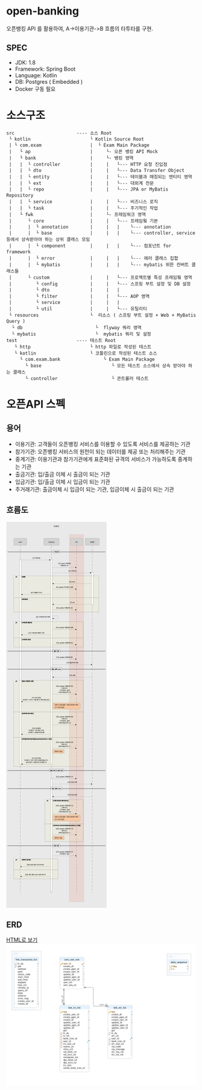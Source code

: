 # open-banking
오픈뱅킹 API 를 활용하여, A->이용기관->B 흐름의 타투타를 구현.

## SPEC
- JDK: 1.8
- Framework: Spring Boot
- Language: Kotlin
- DB: Postgres ( Embedded )
- Docker 구동 필요

# 소스구조
```
src                       ---- 소스 Root
 └ kotlin                      └ Kotlin Source Root
 | └ com.exam                  |  └ Exam Main Package
 |   └ ap                      |     └- 오픈 뱅킹 API Mock
 |   └ bank                    |     └- 뱅킹 영역
 |   |  └ controller           |     |   └--- HTTP 요청 진입점
 |   |  └ dto                  |     |   └--- Data Transfer Object
 |   |  └ entity               |     |   └--- 테이블과 매칭되는 엔티티 영역
 |   |  └ ext                  |     |   └--- 대외계 전문
 |   |  └ repo                 |     |   └--- JPA or MyBatis Repository
 |   |  └ service              |     |   └--- 비즈니스 로직
 |   |  └ task                 |     |   └--- 주기적인 작업
 |   └ fwk                     |     └- 프레임워크 영역
 |      └ core                 |     |   └--- 프레임웤 기본
 |      |  └ annotation        |     |   |    └--- annotation
 |      |  └ base              |     |   |    └--- controller, service 등에서 상속받아야 하는 상위 클래스 모임
 |      |  └ component         |     |   |    └--- 컴포넌트 for framework
 |      |  └ error             |     |   |    └--- 에러 클래스 집합
 |      |  └ mybatis           |     |   |    └--- mybatis 위한 컨버트 클래스들
 |      └ custom               |     |   └--- 프로젝트별 특성 프레임웤 영역
 |         └ config            |     |   └--- 스프링 부트 설정 및 DB 설정
 |         └ dto               |     |   |
 |         └ filter            |     |   └--- AOP 영역
 |         └ service           |     |   |
 |         └ util              |     |   └--- 유틸리티
 └ resources                   └  리소스 ( 스프링 부트 설정 + Web + MyBatis Query )
  └ db                           └  flyway 쿼리 영역
  └ mybatis                      └  mybatis 쿼리 및 설정
test                      ---- 테스트 Root
   └ http                      └ http 파일로 작성된 테스트
   └ kotlin                    └ 코틀린으로 작성된 테스트 소스
     └ com.exam.bank                └ Exam Main Package
       └ base                          └ 모든 테스트 소스에서 상속 받아야 하는 클래스
       └ controller                    └ 콘트롤러 테스트
```

# 오픈API 스펙
## 용어
- 이용기관: 고객들이 오픈뱅킹 서비스를 이용할 수 있도록 서비스를 제공하는 기관
- 참가기관: 오픈뱅킹 서비스의 원천이 되는 데이터를 제공 또는 처리해주는 기관
- 중계기관: 이용기관과 참가기관에게 표준화된 규격의 서비스가 가능하도록 중계하는 기관
- 출금기관: 입/출금 이체 시 출금이 되는 기관
- 입금기관: 입/출금 이체 시 입금이 되는 기관
- 주거래기관: 출금이체 시 입금이 되는 기관, 입금이체 시 출금이 되는 기관

## 흐름도
![all](/docs/flow.png)

## ERD
[HTML로 보기](/docs/erd.html)
![all](/docs/erd.png)
